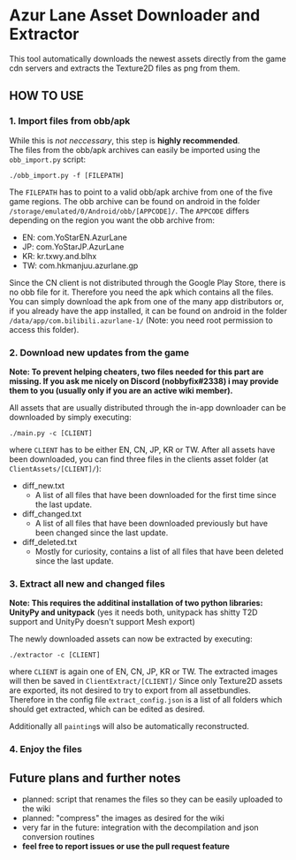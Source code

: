 # Azur Lane Asset Downloader and Extractor
This tool automatically downloads the newest assets directly from the game cdn servers and extracts the Texture2D files as png from them.

## HOW TO USE
### 1. Import files from obb/apk
While this is *not neccessary*, this step is **highly recommended**.    
The files from the obb/apk archives can easily be imported using the `obb_import.py` script:
```
./obb_import.py -f [FILEPATH]
```
The `FILEPATH` has to point to a valid obb/apk archive from one of the five game regions. The obb archive can be found on android in the folder `/storage/emulated/0/Android/obb/[APPCODE]/`.
The `APPCODE` differs depending on the region you want the obb archive from:
- EN: com.YoStarEN.AzurLane
- JP: com.YoStarJP.AzurLane
- KR: kr.txwy.and.blhx
- TW: com.hkmanjuu.azurlane.gp

Since the CN client is not distributed through the Google Play Store, there is no obb file for it. Therefore you need the apk which contains all the files. You can simply download the apk from one of the many app distributors or, if you already have the app installed, it can be found on android in the folder `/data/app/com.bilibili.azurlane-1/` (Note: you need root permission to access this folder).

### 2. Download new updates from the game
**Note: To prevent helping cheaters, two files needed for this part are missing. If you ask me nicely on Discord (nobbyfix#2338) i may provide them to you (usually only if you are an active wiki member).**

All assets that are usually distributed through the in-app downloader can be downloaded by simply executing:
```
./main.py -c [CLIENT]
```
where `CLIENT` has to be either EN, CN, JP, KR or TW. After all assets have been downloaded, you can find three files in the clients asset folder (at `ClientAssets/[CLIENT]/`):
- diff_new.txt
  - A list of all files that have been downloaded for the first time since the last update.
- diff_changed.txt
  - A list of all files that have been downloaded previously but have been changed since the last update.
- diff_deleted.txt
  - Mostly for curiosity, contains a list of all files that have been deleted since the last update.

### 3. Extract all new and changed files
**Note: This requires the additinal installation of two python libraries: UnityPy and unitypack** (yes it needs both, unitypack has shitty T2D support and UnityPy doesn't support Mesh export)

The newly downloaded assets can now be extracted by executing:
```
./extractor -c [CLIENT]
```
where `CLIENT` is again one of EN, CN, JP, KR or TW. The extracted images will then be saved in `ClientExtract/[CLIENT]/` Since only Texture2D assets are exported, its not desired to try to export from all assetbundles. Therefore in the config file `extract_config.json` is a list of all folders which should get extracted, which can be edited as desired.

Additionally all `painting`s will also be automatically reconstructed.

### 4. Enjoy the files

## Future plans and further notes
- planned: script that renames the files so they can be easily uploaded to the wiki
- planned: "compress" the images as desired for the wiki
- very far in the future: integration with the decompilation and json conversion routines
- **feel free to report issues or use the pull request feature**
